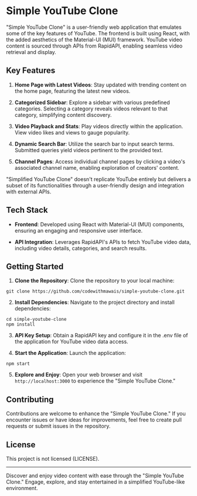 # Simple YouTube Clone

"Simple YouTube Clone" is a user-friendly web application that emulates some of the key features of YouTube. The frontend is built using React, with the added aesthetics of the Material-UI (MUI) framework. YouTube video content is sourced through APIs from RapidAPI, enabling seamless video retrieval and display.

## Key Features

1. **Home Page with Latest Videos**: Stay updated with trending content on the home page, featuring the latest new videos.

2. **Categorized Sidebar**: Explore a sidebar with various predefined categories. Selecting a category reveals videos relevant to that category, simplifying content discovery.

3. **Video Playback and Stats**: Play videos directly within the application. View video likes and views to gauge popularity.

4. **Dynamic Search Bar**: Utilize the search bar to input search terms. Submitted queries yield videos pertinent to the provided text.

5. **Channel Pages**: Access individual channel pages by clicking a video's associated channel name, enabling exploration of creators' content.

"Simplified YouTube Clone" doesn't replicate YouTube entirely but delivers a subset of its functionalities through a user-friendly design and integration with external APIs.

## Tech Stack

- **Frontend**: Developed using React with Material-UI (MUI) components, ensuring an engaging and responsive user interface.

- **API Integration**: Leverages RapidAPI's APIs to fetch YouTube video data, including video details, categories, and search results.

## Getting Started

1. **Clone the Repository**: Clone the repository to your local machine:

```
git clone https://github.com/codewithmawais/simple-youtube-clone.git
```

2. **Install Dependencies**: Navigate to the project directory and install dependencies:

```
cd simple-youtube-clone
npm install
```

3. **API Key Setup**: Obtain a RapidAPI key and configure it in the .env file of the application for YouTube video data access.

4. **Start the Application**: Launch the application:

```
npm start
```

5. **Explore and Enjoy**: Open your web browser and visit `http://localhost:3000` to experience the "Simple YouTube Clone."

## Contributing

Contributions are welcome to enhance the "Simple YouTube Clone." If you encounter issues or have ideas for improvements, feel free to create pull requests or submit issues in the repository.

## License

This project is not licensed (LICENSE).

---

Discover and enjoy video content with ease through the "Simple YouTube Clone." Engage, explore, and stay entertained in a simplified YouTube-like environment.

